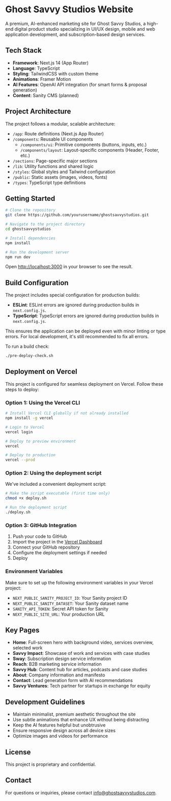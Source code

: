 # Ghost Savvy Studios Website

A premium, AI-enhanced marketing site for Ghost Savvy Studios, a high-end digital product studio specializing in UI/UX design, mobile and web application development, and subscription-based design services.

## Tech Stack

- **Framework**: Next.js 14 (App Router)
- **Language**: TypeScript
- **Styling**: TailwindCSS with custom theme
- **Animations**: Framer Motion
- **AI Features**: OpenAI API integration (for smart forms & proposal generation)
- **Content**: Sanity CMS (planned)

## Project Architecture

The project follows a modular, scalable architecture:

- `/app`: Route definitions (Next.js App Router)
- `/components`: Reusable UI components
  - `/components/ui`: Primitive components (buttons, inputs, etc.)
  - `/components/layout`: Layout-specific components (Header, Footer, etc.)
- `/sections`: Page-specific major sections
- `/lib`: Utility functions and shared logic
- `/styles`: Global styles and Tailwind configuration
- `/public`: Static assets (images, videos, fonts)
- `/types`: TypeScript type definitions

## Getting Started

```bash
# Clone the repository
git clone https://github.com/yourusername/ghostsavvystudios.git

# Navigate to the project directory
cd ghostsavvystudios

# Install dependencies
npm install

# Run the development server
npm run dev
```

Open [http://localhost:3000](http://localhost:3000) in your browser to see the result.

## Build Configuration

The project includes special configuration for production builds:

- **ESLint**: ESLint errors are ignored during production builds in `next.config.js`.
- **TypeScript**: TypeScript errors are ignored during production builds in `next.config.js`.

This ensures the application can be deployed even with minor linting or type errors. For local development, it's still recommended to fix all errors.

To run a build check:

```bash
./pre-deploy-check.sh
```

## Deployment on Vercel

This project is configured for seamless deployment on Vercel. Follow these steps to deploy:

### Option 1: Using the Vercel CLI

```bash
# Install Vercel CLI globally if not already installed
npm install -g vercel

# Login to Vercel
vercel login

# Deploy to preview environment
vercel

# Deploy to production
vercel --prod
```

### Option 2: Using the deployment script

We've included a convenient deployment script:

```bash
# Make the script executable (first time only)
chmod +x deploy.sh

# Run the deployment script
./deploy.sh
```

### Option 3: GitHub Integration

1. Push your code to GitHub
2. Import the project in the [Vercel Dashboard](https://vercel.com/import)
3. Connect your GitHub repository
4. Configure the deployment settings if needed
5. Deploy

### Environment Variables

Make sure to set up the following environment variables in your Vercel project:

- `NEXT_PUBLIC_SANITY_PROJECT_ID`: Your Sanity project ID
- `NEXT_PUBLIC_SANITY_DATASET`: Your Sanity dataset name
- `SANITY_API_TOKEN`: Secret API token for Sanity
- `NEXT_PUBLIC_SITE_URL`: Your production URL

## Key Pages

- **Home**: Full-screen hero with background video, services overview, selected work
- **Savvy Impact**: Showcase of work and services with case studies
- **Sway**: Subscription design service information
- **Reach**: B2B marketing service information
- **Savvy Hub**: Content hub for articles, podcasts and case studies
- **About**: Company information and manifesto
- **Contact**: Lead generation form with AI recommendations
- **Savvy Ventures**: Tech partner for startups in exchange for equity

## Development Guidelines

- Maintain minimalist, premium aesthetic throughout the site
- Use subtle animations that enhance UX without being distracting
- Keep the AI features helpful but unobtrusive
- Ensure responsive design across all device sizes
- Optimize images and videos for performance

## License

This project is proprietary and confidential.

## Contact

For questions or inquiries, please contact info@ghostsavvystudios.com.
